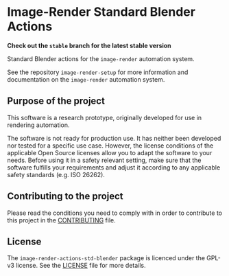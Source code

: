 # Image-Render Standard Blender Actions

**Check out the `stable` branch for the latest stable version**

Standard Blender actions for the `image-render` automation system.

See the repository `image-render-setup` for more information and documentation on the `image-render` automation system.

## Purpose of the project

This software is a research prototype, originally developed for use in rendering automation.

The software is not ready for production use. It has neither been developed nor tested for a specific use case. However, the license conditions of the applicable Open Source licenses allow you to adapt the software to your needs. Before using it in a safety relevant setting, make sure that the software fulfills your requirements and adjust it according to any applicable safety standards (e.g. ISO 26262).

## Contributing to the project

Please read the conditions you need to comply with in order to contribute to this project in the [CONTRIBUTING](CONTRIBUTING.md) file. 

## License

The `image-render-actions-std-blender` package is licenced under the GPL-v3 license. See the [LICENSE](LICENSE.md) file for more details.
